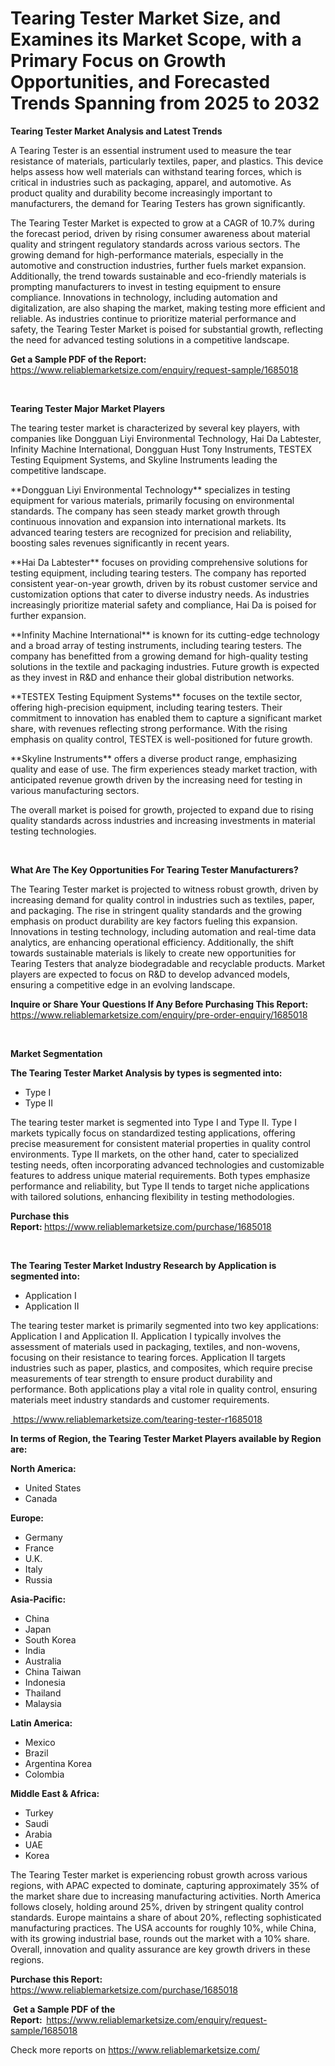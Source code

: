 <p><h1>Tearing Tester Market Size, and Examines its Market Scope, with a Primary Focus on Growth Opportunities, and Forecasted Trends Spanning from 2025 to 2032</h1></p><p><strong>Tearing Tester Market Analysis and Latest Trends</strong></p>
<p><p>A Tearing Tester is an essential instrument used to measure the tear resistance of materials, particularly textiles, paper, and plastics. This device helps assess how well materials can withstand tearing forces, which is critical in industries such as packaging, apparel, and automotive. As product quality and durability become increasingly important to manufacturers, the demand for Tearing Testers has grown significantly.</p><p>The Tearing Tester Market is expected to grow at a CAGR of 10.7% during the forecast period, driven by rising consumer awareness about material quality and stringent regulatory standards across various sectors. The growing demand for high-performance materials, especially in the automotive and construction industries, further fuels market expansion. Additionally, the trend towards sustainable and eco-friendly materials is prompting manufacturers to invest in testing equipment to ensure compliance. Innovations in technology, including automation and digitalization, are also shaping the market, making testing more efficient and reliable. As industries continue to prioritize material performance and safety, the Tearing Tester Market is poised for substantial growth, reflecting the need for advanced testing solutions in a competitive landscape.</p></p>
<p><strong>Get a Sample PDF of the Report:&nbsp;</strong> <a href="https://www.reliablemarketsize.com/enquiry/request-sample/1685018?utm_campaign=2628&utm_medium=2&utm_source=Github&utm_content=ia&utm_term=26032025&utm_id=tearing-tester">https://www.reliablemarketsize.com/enquiry/request-sample/1685018</a></p>
<p>&nbsp;</p>
<p><strong>Tearing Tester Major Market Players</strong></p>
<p><p>The tearing tester market is characterized by several key players, with companies like Dongguan Liyi Environmental Technology, Hai Da Labtester, Infinity Machine International, Dongguan Hust Tony Instruments, TESTEX Testing Equipment Systems, and Skyline Instruments leading the competitive landscape.</p><p>**Dongguan Liyi Environmental Technology** specializes in testing equipment for various materials, primarily focusing on environmental standards. The company has seen steady market growth through continuous innovation and expansion into international markets. Its advanced tearing testers are recognized for precision and reliability, boosting sales revenues significantly in recent years.</p><p>**Hai Da Labtester** focuses on providing comprehensive solutions for testing equipment, including tearing testers. The company has reported consistent year-on-year growth, driven by its robust customer service and customization options that cater to diverse industry needs. As industries increasingly prioritize material safety and compliance, Hai Da is poised for further expansion.</p><p>**Infinity Machine International** is known for its cutting-edge technology and a broad array of testing instruments, including tearing testers. The company has benefitted from a growing demand for high-quality testing solutions in the textile and packaging industries. Future growth is expected as they invest in R&D and enhance their global distribution networks.</p><p>**TESTEX Testing Equipment Systems** focuses on the textile sector, offering high-precision equipment, including tearing testers. Their commitment to innovation has enabled them to capture a significant market share, with revenues reflecting strong performance. With the rising emphasis on quality control, TESTEX is well-positioned for future growth.</p><p>**Skyline Instruments** offers a diverse product range, emphasizing quality and ease of use. The firm experiences steady market traction, with anticipated revenue growth driven by the increasing need for testing in various manufacturing sectors.</p><p>The overall market is poised for growth, projected to expand due to rising quality standards across industries and increasing investments in material testing technologies.</p></p>
<p>&nbsp;</p>
<p><strong>What Are The Key Opportunities For Tearing Tester Manufacturers?</strong></p>
<p><p>The Tearing Tester market is projected to witness robust growth, driven by increasing demand for quality control in industries such as textiles, paper, and packaging. The rise in stringent quality standards and the growing emphasis on product durability are key factors fueling this expansion. Innovations in testing technology, including automation and real-time data analytics, are enhancing operational efficiency. Additionally, the shift towards sustainable materials is likely to create new opportunities for Tearing Testers that analyze biodegradable and recyclable products. Market players are expected to focus on R&D to develop advanced models, ensuring a competitive edge in an evolving landscape.</p></p>
<p><strong>Inquire or Share Your Questions If Any Before Purchasing This Report:</strong> <a href="https://www.reliablemarketsize.com/enquiry/pre-order-enquiry/1685018?utm_campaign=2628&utm_medium=2&utm_source=Github&utm_content=ia&utm_term=26032025&utm_id=tearing-tester">https://www.reliablemarketsize.com/enquiry/pre-order-enquiry/1685018</a></p>
<p>&nbsp;</p>
<p><strong>Market Segmentation</strong></p>
<p><strong>The Tearing Tester Market Analysis by types is segmented into:</strong></p>
<p><ul><li>Type I</li><li>Type II</li></ul></p>
<p><p>The tearing tester market is segmented into Type I and Type II. Type I markets typically focus on standardized testing applications, offering precise measurement for consistent material properties in quality control environments. Type II markets, on the other hand, cater to specialized testing needs, often incorporating advanced technologies and customizable features to address unique material requirements. Both types emphasize performance and reliability, but Type II tends to target niche applications with tailored solutions, enhancing flexibility in testing methodologies.</p></p>
<p><strong>Purchase this Report:&nbsp;</strong><a href="https://www.reliablemarketsize.com/purchase/1685018?utm_campaign=2628&utm_medium=2&utm_source=Github&utm_content=ia&utm_term=26032025&utm_id=tearing-tester">https://www.reliablemarketsize.com/purchase/1685018</a></p>
<p>&nbsp;</p>
<p><strong>The Tearing Tester Market Industry Research by Application is segmented into:</strong></p>
<p><ul><li>Application I</li><li>Application II</li></ul></p>
<p><p>The tearing tester market is primarily segmented into two key applications: Application I and Application II. Application I typically involves the assessment of materials used in packaging, textiles, and non-wovens, focusing on their resistance to tearing forces. Application II targets industries such as paper, plastics, and composites, which require precise measurements of tear strength to ensure product durability and performance. Both applications play a vital role in quality control, ensuring materials meet industry standards and customer requirements.</p></p>
<p><a href="https://www.reliablemarketsize.com/tearing-tester-r1685018?utm_campaign=2628&utm_medium=2&utm_source=Github&utm_content=ia&utm_term=26032025&utm_id=tearing-tester">&nbsp;https://www.reliablemarketsize.com/tearing-tester-r1685018</a></p>
<p><strong>In terms of Region, the Tearing Tester Market Players available by Region are:</strong></p>
<p>
    <p> <strong> North America: </strong>
        <ul>
            <li>United States</li>
            <li>Canada</li>
        </ul>
        </p> 
    <p> <strong> Europe: </strong>
        <ul>
            <li>Germany</li>
            <li>France</li>
            <li>U.K.</li>
            <li>Italy</li>
            <li>Russia</li>
        </ul>
        </p> 
    <p> <strong> Asia-Pacific: </strong>
        <ul>
            <li>China</li>
            <li>Japan</li>
            <li>South Korea</li>
            <li>India</li>
            <li>Australia</li>
            <li>China Taiwan</li>
            <li>Indonesia</li>
            <li>Thailand</li>
            <li>Malaysia</li>
        </ul>
        </p> 
    <p> <strong> Latin America: </strong>
        <ul>
            <li>Mexico</li>
            <li>Brazil</li>
            <li>Argentina Korea</li>
            <li>Colombia</li>
        </ul>
        </p> 
    <p> <strong> Middle East & Africa: </strong>
        <ul>
            <li>Turkey</li>
            <li>Saudi</li>
            <li>Arabia</li>
            <li>UAE</li>
            <li>Korea</li>
        </ul>
    </p>
    </p>
<p><p>The Tearing Tester market is experiencing robust growth across various regions, with APAC expected to dominate, capturing approximately 35% of the market share due to increasing manufacturing activities. North America follows closely, holding around 25%, driven by stringent quality control standards. Europe maintains a share of about 20%, reflecting sophisticated manufacturing practices. The USA accounts for roughly 10%, while China, with its growing industrial base, rounds out the market with a 10% share. Overall, innovation and quality assurance are key growth drivers in these regions.</p></p>
<p><strong>Purchase this Report: </strong><a href="https://www.reliablemarketsize.com/purchase/1685018?utm_campaign=2628&utm_medium=2&utm_source=Github&utm_content=ia&utm_term=26032025&utm_id=tearing-tester">https://www.reliablemarketsize.com/purchase/1685018</a></p>
<p>&nbsp;<strong>Get a Sample PDF of the Report:&nbsp;&nbsp;</strong><a href="https://www.reliablemarketsize.com/enquiry/request-sample/1685018?utm_campaign=2628&utm_medium=2&utm_source=Github&utm_content=ia&utm_term=26032025&utm_id=tearing-tester">https://www.reliablemarketsize.com/enquiry/request-sample/1685018</a></p>
<p><strong></strong></p>
<p>Check more reports on <a href="https://www.reliablemarketsize.com/?utm_campaign=2628&utm_medium=2&utm_source=Github&utm_content=ia&utm_term=26032025&utm_id=tearing-tester">https://www.reliablemarketsize.com/</a></p>